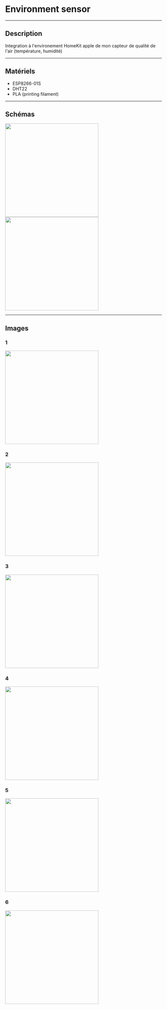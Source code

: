 # Environment sensor

-------------------------------------
## Description ##
  
  Integration à l'environement HomeKit apple de mon capteur de qualité de l'air (température, humidité)
  

-------------------------------------
## Matériels ##

* ESP8266-01S
* DHT22
* PLA (printing filament)


-------------------------------------
## Schémas ##

<img src="https://github.com/adamHassanBR/iot_projet/blob/main/_2_air_quality/images/_2_air_quality.png" style="width: 300px"/>

<img src="https://github.com/adamHassanBR/iot_projet/blob/main/_2_air_quality/images/p1.png" style="width: 300px"/>

-------------------------------------
## Images ##

### 1 ###
<img src="https://github.com/adamHassanBR/iot_projet/blob/main/_2_air_quality/images/2.png" style="width: 300px"/>

### 2 ###
<img src="https://github.com/adamHassanBR/iot_projet/blob/main/_2_air_quality/images/3.png" style="width: 300px"/>

### 3 ###
<img src="https://github.com/adamHassanBR/iot_projet/blob/main/_2_air_quality/images/4.png" style="width: 300px"/>

### 4 ###
<img src="https://github.com/adamHassanBR/iot_projet/blob/main/_2_air_quality/images/5.png" style="width: 300px"/>

### 5 ###
<img src="https://github.com/adamHassanBR/iot_projet/blob/main/_2_air_quality/images/6.png" style="width: 300px"/>

### 6 ###
<img src="https://github.com/adamHassanBR/iot_projet/blob/main/_2_air_quality/images/7.png" style="width: 300px"/>
